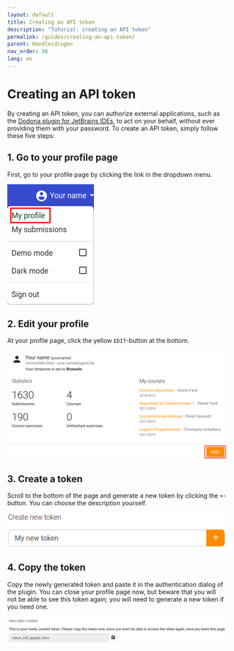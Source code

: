 ```yaml
---
layout: default
title: Creating an API token
description: "Tutorial: creating an API token"
permalink: /guides/creating-an-api-token/
parent: Handleidingen
nav_order: 98
lang: en
---
```


# Creating an API token

By creating an API token, you can authorize external applications, such as the [Dodona plugin for JetBrains IDEs](https://plugins.jetbrains.com/plugin/11166-dodona), to act on your behalf, without ever providing them with your password. To create an API token, simply follow these five steps:

## 1. Go to your profile page
First, go to your profile page by clicking the link in the dropdown menu.

![My Profile](my-profile.png)

## 2. Edit your profile
At your profile page, click the yellow `EDIT`-button at the bottom.

![Edit your profile](edit.png)

## 3. Create a token
Scroll to the bottom of the page and generate a new token by clicking the `+`-button. You can choose the description yourself.

![Create a token](create-new-token.png)

## 4. Copy the token
Copy the newly generated token and paste it in the authentication dialog of the plugin. You can close your profile page now, but beware that you will not be able to see this token again; you will need to generate a new token if you need one.

![Token generated](token-generated.png)
